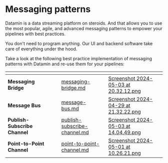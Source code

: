 # Messaging patterns

Datamin is a data streaming platform on steroids. And that allows you to use the most popular, agile, and advanced messaging patterns to empower your pipelines with best practices.&#x20;

You don't need to program anything. Our UI and backend software take care of everything under the hood.&#x20;

Take a look at the following best practice implementation of messaging patterns with Datamin and re-use them for your pipelines:

<table data-view="cards"><thead><tr><th></th><th data-hidden></th><th data-hidden></th><th data-hidden data-card-target data-type="content-ref"></th><th data-hidden data-card-cover data-type="files"></th></tr></thead><tbody><tr><td><strong>Messaging Bridge</strong></td><td></td><td></td><td><a href="messaging-bridge.md">messaging-bridge.md</a></td><td><a href="../../.gitbook/assets/Screenshot 2024-05-03 at 20.32.12.png">Screenshot 2024-05-03 at 20.32.12.png</a></td></tr><tr><td><strong>Message Bus</strong></td><td></td><td></td><td><a href="message-bus.md">message-bus.md</a></td><td><a href="../../.gitbook/assets/Screenshot 2024-04-29 at 21.32.22.png">Screenshot 2024-04-29 at 21.32.22.png</a></td></tr><tr><td><strong>Publish-Subscribe Channel</strong></td><td></td><td></td><td><a href="publish-subscribe-channel.md">publish-subscribe-channel.md</a></td><td><a href="../../.gitbook/assets/Screenshot 2024-05-03 at 14.04.49.png">Screenshot 2024-05-03 at 14.04.49.png</a></td></tr><tr><td><strong>Point-to-Point Channel</strong></td><td></td><td></td><td><a href="point-to-point-channel.md">point-to-point-channel.md</a></td><td><a href="../../.gitbook/assets/Screenshot 2024-05-01 at 10.26.21.png">Screenshot 2024-05-01 at 10.26.21.png</a></td></tr></tbody></table>

